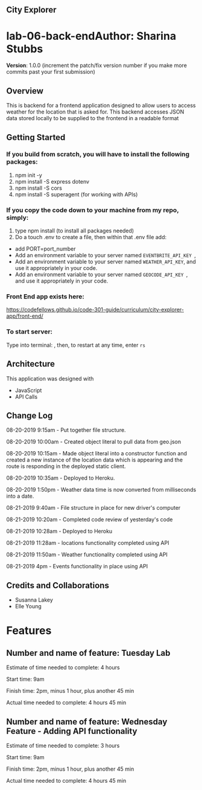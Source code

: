 ## City Explorer

# lab-06-back-end**Author**: Sharina Stubbs
**Version**: 1.0.0 (increment the patch/fix version number if you make more commits past your first submission)

## Overview
This is backend for a frontend application designed to allow users to access weather for the location that is asked for. This backend accesses JSON data stored locally to be supplied to the frontend in a readable format

## Getting Started
### If you build from scratch, you will have to install the following packages: 
1. npm init -y
2. npm install -S express dotenv
3. npm install -S cors
4. npm install -S superagent (for working with APIs)

### If you copy the code down to your machine from my repo, simply:
1. type npm install (to install all packages needed)
2. Do a touch .env to create a file, then within that .env file add:
* add PORT=port_number
* Add an environment variable to your server named `EVENTBRITE_API_KEY `,
* Add an environment variable to your server named `WEATHER_API_KEY`, and use it appropriately in your code. 
* Add an environment variable to your server named `GEOCODE_API_KEY `, and use it appropriately in your code.

### Front End app exists here:
https://codefellows.github.io/code-301-guide/curriculum/city-explorer-app/front-end/

### To start server:
Type into terminal: <nodemon>, then, to restart at any time, enter `rs`

## Architecture
This application was designed with
* JavaScript
* API Calls 
<!-- Provide a detailed description of the application design. What technologies (languages, libraries, etc) you're using, and any other relevant design information. -->


## Change Log

08-20-2019 9:15am - Put together file structure.

08-20-2019 10:00am - Created object literal to pull data from geo.json

08-20-2019 10:15am - Made object literal into a constructor function and created a new instance of the location data which is appearing and the route is responding in the deployed static client.

08-20-2019 10:35am - Deployed to Heroku.

08-20-2019 1:50pm - Weather data time is now converted from milliseconds into a date.

08-21-2019 9:40am - File structure in place for new driver's computer

08-21-2019 10:20am - Completed code review of yesterday's code

08-21-2019 10:28am - Deployed to Heroku

08-21-2019 11:28am - locations functionality completed using API

08-21-2019 11:50am - Weather functionality completed using API

08-21-2019 4pm - Events functionality in place using API




## Credits and Collaborations
* Susanna Lakey
* Elle Young

# Features
## Number and name of feature: Tuesday Lab

Estimate of time needed to complete: 4 hours

Start time: 9am

Finish time: 2pm, minus 1 hour, plus another 45 min

Actual time needed to complete: 4 hours 45 min

## Number and name of feature: Wednesday Feature - Adding API functionality

Estimate of time needed to complete: 3 hours

Start time: 9am

Finish time: 2pm, minus 1 hour, plus another 45 min

Actual time needed to complete: 4 hours 45 min



